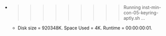 * >>>>>>>>> Running inst-min-con-05-keyring-aptly.sh ...
  * Disk size = 920348K. Space Used = 4K. Runtime = 00:00:00:01.
